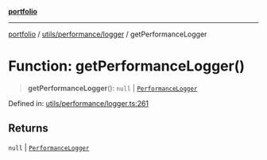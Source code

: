 [**portfolio**](../../../../README.md)

***

[portfolio](../../../../modules.md) / [utils/performance/logger](../README.md) / getPerformanceLogger

# Function: getPerformanceLogger()

> **getPerformanceLogger**(): `null` \| [`PerformanceLogger`](../classes/PerformanceLogger.md)

Defined in: [utils/performance/logger.ts:261](https://github.com/tnorlund/Portfolio/blob/9f107d06807c9c891278b4d03f0459fa13572ed6/portfolio/utils/performance/logger.ts#L261)

## Returns

`null` \| [`PerformanceLogger`](../classes/PerformanceLogger.md)
